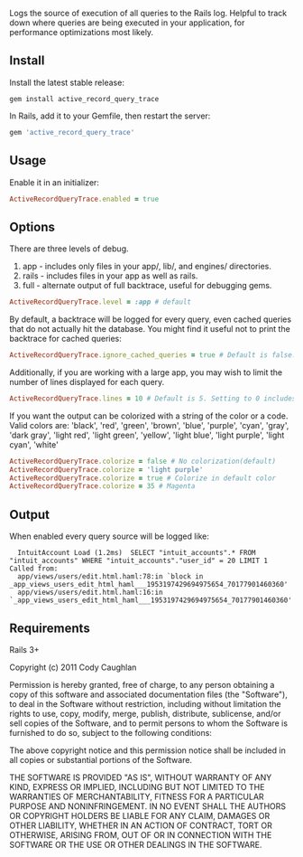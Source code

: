 Logs the source of execution of all queries to the Rails log. Helpful to track down where queries are being executed in your application, for performance optimizations most likely.

## Install

Install the latest stable release:

`gem install active_record_query_trace`

In Rails, add it to your Gemfile, then restart the server:

```ruby
gem 'active_record_query_trace'
```

## Usage

Enable it in an initializer:

```ruby
ActiveRecordQueryTrace.enabled = true
```

## Options

There are three levels of debug.

1. app - includes only files in your app/, lib/, and engines/ directories.
2. rails - includes files in your app as well as rails.
3. full - alternate output of full backtrace, useful for debugging gems.

```ruby
ActiveRecordQueryTrace.level = :app # default
```

By default, a backtrace will be logged for every query, even cached queries that do not actually hit the database. You might find it useful not to print the backtrace for cached queries:

```ruby
ActiveRecordQueryTrace.ignore_cached_queries = true # Default is false.
```

Additionally, if you are working with a large app, you may wish to limit the number of lines displayed for each query.

```ruby
ActiveRecordQueryTrace.lines = 10 # Default is 5. Setting to 0 includes entire trace.
```

If you want the output can be colorized with a string of the color or a code. Valid colors are:
'black', 'red', 'green', 'brown', 'blue', 'purple', 'cyan',
'gray', 'dark gray', 'light red', 'light green', 'yellow', 'light blue',
'light purple', 'light cyan', 'white'

```ruby
ActiveRecordQueryTrace.colorize = false # No colorization(default)
ActiveRecordQueryTrace.colorize = 'light purple'
ActiveRecordQueryTrace.colorize = true # Colorize in default color
ActiveRecordQueryTrace.colorize = 35 # Magenta
```



## Output

When enabled every query source will be logged like:

```
  IntuitAccount Load (1.2ms)  SELECT "intuit_accounts".* FROM "intuit_accounts" WHERE "intuit_accounts"."user_id" = 20 LIMIT 1
Called from:
  app/views/users/edit.html.haml:78:in `block in _app_views_users_edit_html_haml___1953197429694975654_70177901460360'
  app/views/users/edit.html.haml:16:in `_app_views_users_edit_html_haml___1953197429694975654_70177901460360'
```

Requirements
------------
Rails 3+

Copyright (c) 2011 Cody Caughlan

Permission is hereby granted, free of charge, to any person obtaining
a copy of this software and associated documentation files (the
"Software"), to deal in the Software without restriction, including
without limitation the rights to use, copy, modify, merge, publish,
distribute, sublicense, and/or sell copies of the Software, and to
permit persons to whom the Software is furnished to do so, subject to
the following conditions:

The above copyright notice and this permission notice shall be
included in all copies or substantial portions of the Software.

THE SOFTWARE IS PROVIDED "AS IS", WITHOUT WARRANTY OF ANY KIND,
EXPRESS OR IMPLIED, INCLUDING BUT NOT LIMITED TO THE WARRANTIES OF
MERCHANTABILITY, FITNESS FOR A PARTICULAR PURPOSE AND
NONINFRINGEMENT. IN NO EVENT SHALL THE AUTHORS OR COPYRIGHT HOLDERS BE
LIABLE FOR ANY CLAIM, DAMAGES OR OTHER LIABILITY, WHETHER IN AN ACTION
OF CONTRACT, TORT OR OTHERWISE, ARISING FROM, OUT OF OR IN CONNECTION
WITH THE SOFTWARE OR THE USE OR OTHER DEALINGS IN THE SOFTWARE.
